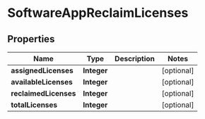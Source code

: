 

# SoftwareAppReclaimLicenses


## Properties

| Name | Type | Description | Notes |
|------------ | ------------- | ------------- | -------------|
|**assignedLicenses** | **Integer** |  |  [optional] |
|**availableLicenses** | **Integer** |  |  [optional] |
|**reclaimedLicenses** | **Integer** |  |  [optional] |
|**totalLicenses** | **Integer** |  |  [optional] |



